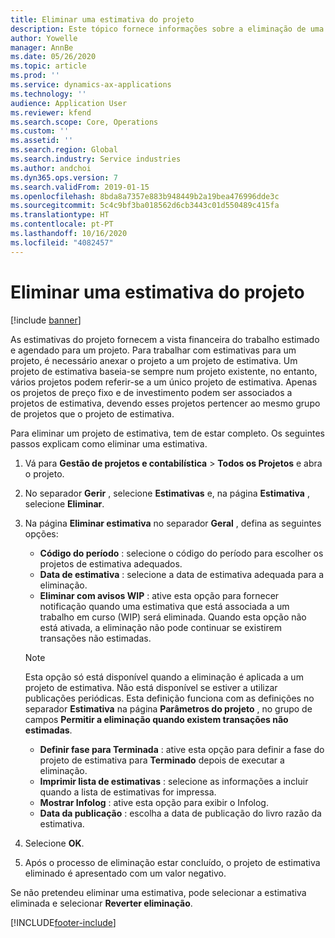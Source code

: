 ```yaml
---
title: Eliminar uma estimativa do projeto
description: Este tópico fornece informações sobre a eliminação de uma estimativa do projeto após a sua conclusão.
author: Yowelle
manager: AnnBe
ms.date: 05/26/2020
ms.topic: article
ms.prod: ''
ms.service: dynamics-ax-applications
ms.technology: ''
audience: Application User
ms.reviewer: kfend
ms.search.scope: Core, Operations
ms.custom: ''
ms.assetid: ''
ms.search.region: Global
ms.search.industry: Service industries
ms.author: andchoi
ms.dyn365.ops.version: 7
ms.search.validFrom: 2019-01-15
ms.openlocfilehash: 8bda8a7357e883b948449b2a19bea476996dde3c
ms.sourcegitcommit: 5c4c9bf3ba018562d6cb3443c01d550489c415fa
ms.translationtype: HT
ms.contentlocale: pt-PT
ms.lasthandoff: 10/16/2020
ms.locfileid: "4082457"
---
```

# <a name="eliminate-a-project-estimate"></a>Eliminar uma estimativa do projeto

[!include [banner](../includes/banner.md)]

As estimativas do projeto fornecem a vista financeira do trabalho estimado e agendado para um projeto. Para trabalhar com estimativas para um projeto, é necessário anexar o projeto a um projeto de estimativa. Um projeto de estimativa baseia-se sempre num projeto existente, no entanto, vários projetos podem referir-se a um único projeto de estimativa. Apenas os projetos de preço fixo e de investimento podem ser associados a projetos de estimativa, devendo esses projetos pertencer ao mesmo grupo de projetos que o projeto de estimativa.

Para eliminar um projeto de estimativa, tem de estar completo. Os seguintes passos explicam como eliminar uma estimativa.

1. Vá para **Gestão de projetos e contabilística** > **Todos os Projetos** e abra o projeto. 
2. No separador **Gerir** , selecione **Estimativas** e, na página **Estimativa** , selecione **Eliminar**.
3. Na página **Eliminar estimativa** no separador **Geral** , defina as seguintes opções:

   - **Código do período** : selecione o código do período para escolher os projetos de estimativa adequados. 
   - **Data de estimativa** : selecione a data de estimativa adequada para a eliminação.
   - **Eliminar com avisos WIP** : ative esta opção para fornecer notificação quando uma estimativa que está associada a um trabalho em curso (WIP) será eliminada. Quando esta opção não está ativada, a eliminação não pode continuar se existirem transações não estimadas. 
   > [!NOTE]
   > Esta opção só está disponível quando a eliminação é aplicada a um projeto de estimativa. Não está disponível se estiver a utilizar publicações periódicas. Esta definição funciona com as definições no separador **Estimativa** na página **Parâmetros do projeto** , no grupo de campos **Permitir a eliminação quando existem transações não estimadas**.
   - **Definir fase para Terminada** : ative esta opção para definir a fase do projeto de estimativa para **Terminado** depois de executar a eliminação.
   - **Imprimir lista de estimativas** : selecione as informações a incluir quando a lista de estimativas for impressa.
   - **Mostrar Infolog** : ative esta opção para exibir o Infolog.
   - **Data da publicação** : escolha a data de publicação do livro razão da estimativa.

4.  Selecione **OK**.
5. Após o processo de eliminação estar concluído, o projeto de estimativa eliminado é apresentado com um valor negativo. 

Se não pretendeu eliminar uma estimativa, pode selecionar a estimativa eliminada e selecionar **Reverter eliminação**.   


[!INCLUDE[footer-include](../includes/footer-banner.md)]